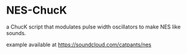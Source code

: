 # NES-ChucK
a ChucK script that modulates pulse width oscillators to make NES like sounds. 

example available at https://soundcloud.com/catpants/nes

